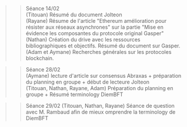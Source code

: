 >>Séance 14/02  
>(Titouan) Résumé du document Jolteon  
>(Rayane) Résume de l'article "Ethereum amélioration pour résister aux réseaux asynchrones" sur la partie "Mise en évidence les composantes du protocole original Gasper"  
(Nathan) Création du drive avec les ressources bibliographiques et objectifs. Résumé du document sur Gasper.
(Adam et Aymane) Recherches générales sur les protocoles blockchain.

>>Séance 28/02  
>(Aymane) lecture d'article sur consensus Abraxas + préparation du planning en groupe + début de lecteure Jolteon  
>(Titouan, Nathan, Rayane, Adam) Préparation du planning en groupe + Résumé terminology DiemBFT  

>>Séance 29/02
>(Titouan, Nathan, Rayane) Séance de question avec M. Rambaud afin de mieux omprendre la terminology de DiemBFT
